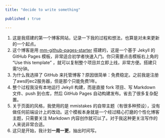 ```yaml
---
title: "decide to write something"

published : true

---
```


1. 这是我搭建的第一个博客网站，记录一下我的过程和想法，也算是对未来更新的一个起点。
2. 这个博客是用 [mm-github-pages-starter](https://github.com/mmistakes/mm-github-pages-starter) 搭建的，这是一个基于 Jekyll 的 GitHub Pages 模板，非常适合初学者快速入门。你只需要点击模板右上角的 “Use this template” ，就可以复制整个项目并立即上线，非常方便。搭建只需1分钟。
3. 为什么我选择了 GitHub 来托管博客？原因很简单：免费稳定。之前我是注册了aws的ec2服务器，但是那个只能免费1年。
4. 整个过程我没有本地运行 Jekyll 构建，而是直接 fork 项目、写 Markdown 文件、push 到仓库，然后 GitHub Pages 自动构建发布。省去了很多复杂配置。
5. 关于页面的风格，我使用的是 mmistakes 的自带主题（有很多种预设），没有做任何前端设计上的改动。这个模板本身就是一个经过精心打磨的个性化博客主题，只需要关注 Markdown 内容创作就可以了。对于我这种更关注写作的人来说非常合适。
6. 这只是开始，我计划**一周一更**，抽出时间写。
